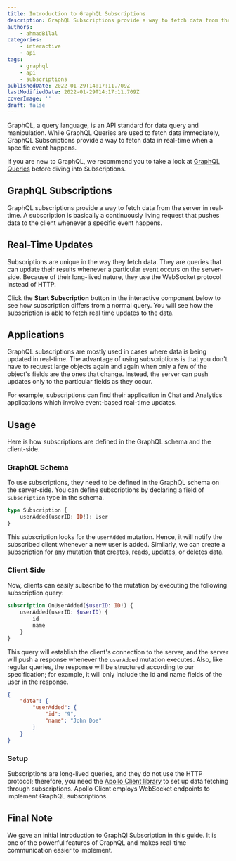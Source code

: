 ```yaml
---
title: Introduction to GraphQL Subscriptions
description: GraphQL Subscriptions provide a way to fetch data from the server in real-time. A subscription is a continuously living request that pushes data to the client whenever a specific event happens.
authors:
    - ahmadBilal
categories:
    - interactive
	- api
tags:
    - graphql
    - api
    - subscriptions
publishedDate: 2022-01-29T14:17:11.709Z
lastModifiedDate: 2022-01-29T14:17:11.709Z
coverImage: ''
draft: false
---
```


<Lead>
	GraphQL, a query language, is an API standard for data query and
	manipulation. While GraphQL Queries are used to fetch data immediately,
	GraphQL Subscriptions provide a way to fetch data in real-time when a
	specific event happens.
</Lead>

If you are new to GraphQL, we recommend you to take a look at [GraphQL Queries](https://RapidAPI.com/guides/graphql-fields-arguments) before diving into Subscriptions.

## GraphQL Subscriptions

GraphQL subscriptions provide a way to fetch data from the server in real-time. A subscription is basically a continuously living request that pushes data to the client whenever a specific event happens.

## Real-Time Updates

Subscriptions are unique in the way they fetch data. They are queries that can update their results whenever a particular event occurs on the server-side. Because of their long-lived nature, they use the WebSocket protocol instead of HTTP.

Click the **Start Subscription** button in the interactive component below to see how subscription differs from a normal query. You will see how the subscription is able to fetch real time updates to the data.

<LearnGraphqlSubscriptions />

## Applications

GraphQL subscriptions are mostly used in cases where data is being updated in real-time. The advantage of using subscriptions is that you don't have to request large objects again and again when only a few of the object's fields are the ones that change. Instead, the server can push updates only to the particular fields as they occur.

For example, subscriptions can find their application in Chat and Analytics applications which involve event-based real-time updates.

## Usage

Here is how subscriptions are defined in the GraphQL schema and the client-side.

### GraphQL Schema

To use subscriptions, they need to be defined in the GraphQL schema on the server-side. You can define subscriptions by declaring a field of ` Subscription` type in the schema.

```graphql
type Subscription {
	userAdded(userID: ID!): User
}
```

This subscription looks for the `userAdded` mutation. Hence, it will notify the subscribed client whenever a new user is added. Similarly, we can create a subscription for any mutation that creates, reads, updates, or deletes data.

### Client Side

Now, clients can easily subscribe to the mutation by executing the following subscription query:

```graphql
subscription OnUserAdded($userID: ID!) {
	userAdded(userID: $userID) {
		id
		name
	}
}
```

This query will establish the client's connection to the server, and the server will push a response whenever the `userAdded` mutation executes. Also, like regular queries, the response will be structured according to our specification; for example, it will only include the id and name fields of the user in the response.

```json
{
	"data": {
		"userAdded": {
			"id": "9",
			"name": "John Doe"
		}
	}
}
```

### Setup

Subscriptions are long-lived queries, and they do not use the HTTP protocol; therefore, you need the [Apollo Client library](https://www.apollographql.com/docs/react/data/subscriptions/) to set up data fetching through subscriptions. Apollo Client employs WebSocket endpoints to implement GraphQL subscriptions.

## Final Note

We gave an initial introduction to GraphQl Subscription in this guide. It is one of the powerful features of GraphQL and makes real-time communication easier to implement.
